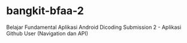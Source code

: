 # bangkit-bfaa-2
Belajar Fundamental Aplikasi Android Dicoding Submission 2 - Aplikasi Github User (Navigation dan API)
